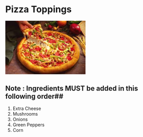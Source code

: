 # Pizza Toppings
<img src="https://github.com/MadhuraAravendekar/Pizza-Party/blob/main/images/Pizza.jpg" width=50% height=50%>

## Note : Ingredients MUST be added in this following order##
1. Extra Cheese
2. Mushrooms
3. Onions
4. Green Peppers
5. Corn
